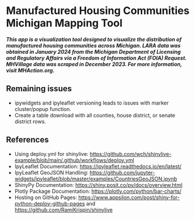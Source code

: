 # Manufactured Housing Communities Michigan Mapping Tool
***This app is a visualization tool designed to visualize the distribution of manufactured housing communities across Michigan. LARA data was obtained in January 2024 from the Michigan Department of Licensing and Regulatory Affairs via a Freedom of Information Act (FOIA) Request. MHVillage data was scraped in December 2023. For more information, visit MHAction.org.***

## Remaining issues
- ipywidgets and ipyleaflet versioning leads to issues with marker cluster/popup function.
- Create a table download with all counties, house district, or senate district rows.

## References
- Using deploy.yml for shinylive: https://github.com/wch/shinylive-example/blob/main/.github/workflows/deploy.yml
- IpyLeaflet Documentation: https://ipyleaflet.readthedocs.io/en/latest/
- IpyLeaflet GeoJSON Handling: https://github.com/jupyter-widgets/ipyleaflet/blob/master/examples/CountriesGeoJSON.ipynb
- ShinyPy Documentation: https://shiny.posit.co/py/docs/overview.html
- Plotly Package Documentation: https://plotly.com/python/bar-charts/
- Hosting on GitHub Pages: https://www.appsilon.com/post/shiny-for-python-deploy-github-pages and https://github.com/RamiKrispin/shinylive
